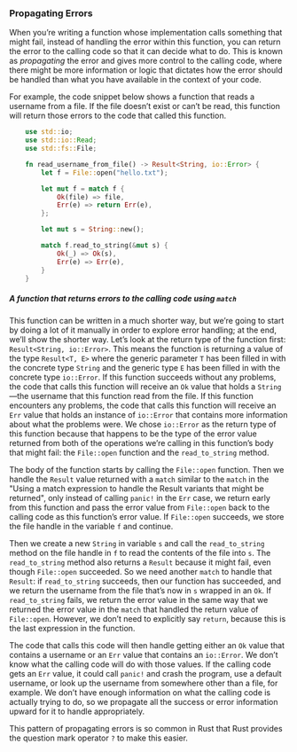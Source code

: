 ﻿### Propagating Errors

When you’re writing a function whose implementation calls something that might fail, instead of handling the error within this function, you can return the error to the calling code so that it can decide what to do. This is known as _propagating_ the error and gives more control to the calling code, where there might be more information or logic that dictates how the error should be handled than what you have available in the context of your code.

For example, the code snippet below shows a function that reads a username from a file. If the file doesn’t exist or can’t be read, this function will return those errors to the code that called this function.

```rust
    use std::io;
    use std::io::Read;
    use std::fs::File;

    fn read_username_from_file() -> Result<String, io::Error> {
        let f = File::open("hello.txt");

        let mut f = match f {
            Ok(file) => file,
            Err(e) => return Err(e),
        };

        let mut s = String::new();

        match f.read_to_string(&mut s) {
            Ok(_) => Ok(s),
            Err(e) => Err(e),
        }
    }
```

##### A function that returns errors to the calling code using `match`

This function can be written in a much shorter way, but we’re going to start by doing a lot of it manually in order to explore error handling; at the end, we’ll show the shorter way. Let’s look at the return type of the function first: `Result<String, io::Error>`. This means the function is returning a value of the type `Result<T, E>` where the generic parameter `T` has been filled in with the concrete type `String` and the generic type `E` has been filled in with the concrete type `io::Error`. If this function succeeds without any problems, the code that calls this function will receive an `Ok` value that holds a `String`—the username that this function read from the file. If this function encounters any problems, the code that calls this function will receive an `Err` value that holds an instance of `io::Error` that contains more information about what the problems were. We chose `io::Error` as the return type of this function because that happens to be the type of the error value returned from both of the operations we’re calling in this function’s body that might fail: the `File::open` function and the `read_to_string` method.

The body of the function starts by calling the `File::open` function. Then we handle the `Result` value returned with a `match` similar to the `match` in the "Using a match expression to handle the Result variants that might be returned", only instead of calling `panic!` in the `Err` case, we return early from this function and pass the error value from `File::open` back to the calling code as this function’s error value. If `File::open` succeeds, we store the file handle in the variable `f` and continue.

Then we create a new `String` in variable `s` and call the `read_to_string` method on the file handle in `f` to read the contents of the file into `s`. The `read_to_string` method also returns a `Result` because it might fail, even though `File::open` succeeded. So we need another `match` to handle that `Result`: if `read_to_string` succeeds, then our function has succeeded, and we return the username from the file that’s now in `s` wrapped in an `Ok`. If `read_to_string` fails, we return the error value in the same way that we returned the error value in the `match` that handled the return value of `File::open`. However, we don’t need to explicitly say `return`, because this is the last expression in the function.

The code that calls this code will then handle getting either an `Ok` value that contains a username or an `Err` value that contains an `io::Error`. We don’t know what the calling code will do with those values. If the calling code gets an `Err` value, it could call `panic!` and crash the program, use a default username, or look up the username from somewhere other than a file, for example. We don’t have enough information on what the calling code is actually trying to do, so we propagate all the success or error information upward for it to handle appropriately.

This pattern of propagating errors is so common in Rust that Rust provides the question mark operator `?` to make this easier.

